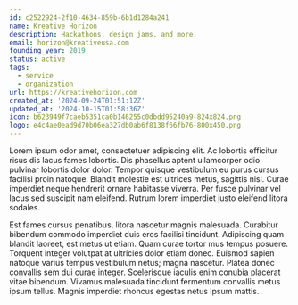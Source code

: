 ```yaml
---
id: c2522924-2f10-4634-859b-6b1d1284a241
name: Kreative Horizon
description: Hackathons, design jams, and more.
email: horizon@kreativeusa.com
founding_year: 2019
status: active
tags:
  - service
  - organization
url: https://kreativehorizon.com
created_at: '2024-09-24T01:51:12Z'
updated_at: '2024-10-15T01:58:36Z'
icon: b623949f7caeb5351ca0b146255c0dbdd95240a9-824x824.png
logo: e4c4ae0ead9d70b06ea327db0ab6f8138f66fb76-800x450.png
---
```


Lorem ipsum odor amet, consectetuer adipiscing elit. Ac lobortis efficitur risus dis lacus fames lobortis. Dis phasellus aptent ullamcorper odio pulvinar lobortis dolor dolor. Tempor quisque vestibulum eu purus cursus facilisi proin natoque. Blandit molestie est ultrices metus, sagittis nisi. Curae imperdiet neque hendrerit ornare habitasse viverra. Per fusce pulvinar vel lacus sed suscipit nam eleifend. Rutrum lorem imperdiet justo eleifend litora sodales.  

Est fames cursus penatibus, litora nascetur magnis malesuada. Curabitur bibendum commodo imperdiet duis eros facilisi tincidunt. Adipiscing quam blandit laoreet, est metus ut etiam. Quam curae tortor mus tempus posuere. Torquent integer volutpat at ultricies dolor etiam donec. Euismod sapien natoque varius tempus vestibulum netus; magna nascetur. Platea donec convallis sem dui curae integer. Scelerisque iaculis enim conubia placerat vitae bibendum. Vivamus malesuada tincidunt fermentum convallis metus ipsum tellus. Magnis imperdiet rhoncus egestas netus ipsum mattis.